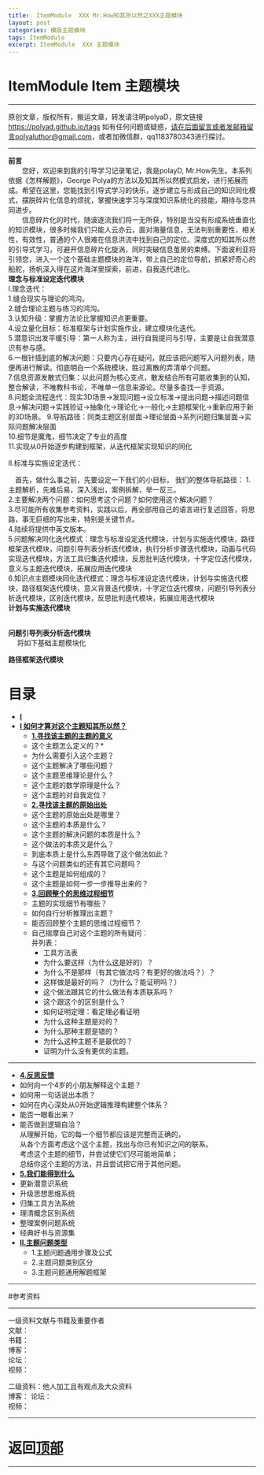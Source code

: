 ```yaml
---
title:  ItemModule  XXX Mr.How知其所以然之XXX主题模块
layout: post
categories: 模版主题模块
tags: ItemModule
excerpt: ItemModule  XXX 主题模块
---
```

# ItemModule  Item 主题模块 <span id="home">

---

原创文章，版权所有，搬运文章，转发请注明polyaD，原文链接<https://polyad.github.io/tags>
如有任何问题或疑惑，请在后面留言或者发邮箱留言polyaluthor@gmail.com，或者加微信群，qq1183780343进行探讨。

---
**前言**  
&emsp;&emsp;您好，欢迎来到我的引导学习记录笔记，我是polayD, Mr.How先生。本系列依据《怎样解题》，George Polya的方法以及知其所以然模式启发，进行拓展而成。希望在这里，您能找到引导式学习的快乐，逐步建立与形成自己的知识同化模式，摆脱碎片化信息的烦扰，掌握快速学习与深度知识系统化的技能，期待与您共同进步。  
&emsp;&emsp;信息碎片化的时代，随波逐流我们将一无所获，特别是当没有形成系统垂直化的知识模块，很多时候我们只能人云亦云，面对海量信息，无法判别重要性，相关性，有效性，普通的个人很难在信息洪流中找到自己的定位。深度式的知其所以然的引导式学习，可避开信息碎片化旋涡，同时突破信息茧房的束缚。下面波利亚将引领您，进入一个这个基础主题模块的海洋，带上自己的定位导航，抓紧好奇心的船舵，扬帆深入得在这片海洋里探索，前进，自我迭代进化。    
****理念与标准设定迭代模块****  
I.理念迭代：  
1.缝合现实与理论的鸿沟。    
2.缝合理论主题与练习的鸿沟。   
3.认知升级：掌握方法论比掌握知识点更重要。    
4.设立量化目标：标准框架与计划实施作业，建立模块化迭代。  
5.潜意识出发平缓引导：第一人称为主，进行自我提问与引导，主要是让自我潜意识有参与感。  
6.一根针插到底的解决问题：只要内心存在疑问，就应该把问题写入问题列表，随便再进行解读。彻底明白一个系统模块，胜过离散的弄清单个问题。  
7.信息资源发散式归集：以此问题为核心支点，散发结合所有可能收集到的认知，整合解读，不唯教科书论，不唯单一信息来源论。尽量多查找一手资源。   
8.问题全流程迭代：现实3D场景->发现问题->设立标准->提出问题->描述问题信息->解决问题->实践验证->抽象化->理论化->一般化->主题框架化->重新应用于新的3D场景。 
9.导航路径：同类主题区别层面->理论层面->系列问题归集层面->实际问题解决层面       
10.细节是魔鬼，细节决定了专业的高度  
11.实现从0开始逐步构建到框架，从迭代框架实现知识的同化    

II.标准与实施设定迭代：   


&emsp;首先，做什么事之前，先要设定一下我们的小目标，
我们的整体导航路径：
1.主题解析，先难后易，深入浅出，案例拆解，举一反三。   
2.主要解决两个问题：如何思考这个问题？如何使用这个解决问题？   
3.尽可能所有收集参考资料，实践以后，再全部用自己的语言进行复述回答，将思路，事无巨细的写出来，特别是关键节点。    
4.陆续将提供中英文版本。    
5.问题解决同化迭代模式：理念与标准设定迭代模块，计划与实施迭代模块，路径框架迭代模块，问题引导列表分析迭代模块，执行分析步骤迭代模块，动画与代码实现迭代模块，方法工具归集迭代模块，反思批判迭代模块，十字定位迭代模块，意义与主题迭代模块，拓展应用迭代模块         
6.知识点主题模块同化迭代模式：理念与标准设定迭代模块，计划与实施迭代模块，路径框架迭代模块，意义背景迭代模块，十字定位迭代模块，问题引导列表分析迭代模块，区别迭代模块，反思批判迭代模块，拓展应用迭代模块       
**计划与实施迭代模块**      
&emsp;
  
 
****问题引导列表分析迭代模块****   
&emsp;
将如下基础主题模块化  
 
****路径框架迭代模块****
# 目录
* **[I ](#1)**      
* **[I 如何才算对这个主题知其所以然？](#1)**      
  * **[1.寻找该主题的主题的意义](#1.1)**       
  *  这个主题怎么定义的？* 
  *  为什么需要引入这个主题？      
  * 这个主题解决了哪些问题？   
  * 这个主题思维理论是什么？   
  * 这个主题的数学原理是什么？  
  * 这个主题的对自我定位？   
  * **[2.寻找该主题的原始出处](#1.2)**   
  * 这个主题的原始出处是哪里？    
  * 这个主题的本质是什么？    
  * 这个主题的解决问题的本质是什么？   
  * 这个做法的本质又是什么？    
  * 到底本质上是什么东西导致了这个做法如此？    
  * 与这个问题类似的还有其它问题吗？ 
  * 这个主题是如何组成的？    
  * 这个主题是如何一步一步推导出来的？  
  * **[3.回顾整个的思维过程细节](#1.3)**  
  * 主题的实现细节有哪些？   
  * 如何自行分析推理出主题？      
  * 能否回顾整个主题的思维过程细节？  
  - 
    自己揣摩自己对这个主题的所有疑问：      
      并列表：     
    * 工具方法表 
    *   为什么要这样（为什么这是好的）？    
    *   为什么不是那样（有其它做法吗？有更好的做法吗？）？    
    *   这样做是最好的吗？（为什么？能证明吗？）    
    *   这个做法跟其它的什么做法有本质联系吗？    
    *   这个跟这个的区别是什么？    
    *   如何证明定理：看定理必看证明    
    *   为什么这种主题是对的？    
    *   为什么那种主题是错的？    
    *   为什么这种主题不是最优的？    
    *   证明为什么没有更优的主题。 
 ----  
  * **[4.反思反馈](#1.4)**      
  *  如何向一个4岁的小朋友解释这个主题？ 
  *  如何用一句话说出本质？
  *  如何在内心深处从0开始逻辑推理构建整个体系？
  *  能否一眼看出来？     
  * 能否做到逻辑自洽？    
    从理解开始，它的每一个细节都应该是完整而正确的，    
    从各个方面考虑这个这个主题，找出与你已有知识之间的联系。    
    考虑这个主题的细节，并尝试使它们尽可能地简单；    
    总结你这个主题的方法，并且尝试把它用于其他问题。    
  * **[5.我们能得到什么](#1.5)**         
  *   更新潜意识系统    
  *   升级思想思维系统    
  *   归集工具方法系统    
  *   理清概念区别系统        
  *   整理案例问题系统  
  *   经典好书与资源集      
* **[II.主题问题类型](#2)**     
  *  1.主题问题通用步骤及公式   
  *  2.主题问题类别区分    
  *  3.主题问题通用解题框架  









-----

#参考资料  

-----  
一级资料文献与书籍及重要作者  
文献：  
书籍：  
博客：   
论坛：   
视频：  

二级资料：他人加工且有观点及大众资料  
博客： 
论坛：   
视频：    



-----

# **返回[顶部](#home)**

---- 